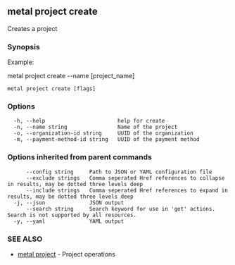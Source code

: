 ## metal project create

Creates a project

### Synopsis

Example:

metal project create --name [project_name]
  
  

```
metal project create [flags]
```

### Options

```
  -h, --help                       help for create
  -n, --name string                Name of the project
  -o, --organization-id string     UUID of the organization
  -m, --payment-method-id string   UUID of the payment method
```

### Options inherited from parent commands

```
      --config string     Path to JSON or YAML configuration file
      --exclude strings   Comma seperated Href references to collapse in results, may be dotted three levels deep
      --include strings   Comma seperated Href references to expand in results, may be dotted three levels deep
  -j, --json              JSON output
      --search string     Search keyword for use in 'get' actions. Search is not supported by all resources.
  -y, --yaml              YAML output
```

### SEE ALSO

* [metal project](metal_project.md)	 - Project operations

